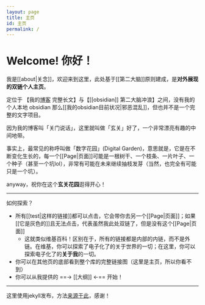 ```yaml
---
layout: page
title: 主页
id: 主页
permalink: /
---
```


# Welcome! 你好！

我是[[about|关念]]，欢迎来到这里，此处基于[[第二大脑]]原则建成，是**对外展现的双链个人主页**。

定位于 【我的[博客](https://shutgnblink.me/) 完整长文】与【[[obsidian]] 第二大脑冲浪】之间，没有我的个人本地 obsidian 那么[[我的obsidian目前状况|邪恶混乱]]，但也并不是一个完整的文字项目。

因为我的博客叫「关门说话」，这里就叫做「玄关」好了，一个非常漂亮有趣的中间地带。

事实上，最常见的称呼叫做「数字花园」(Digital Garden)，意思就是，它是在不断变化生长的，每一个[[Page|页面]]可能是一根树干、一个枝条、一片叶子、一个种子（甚至一个坑lol），非常有可能在未来继续抽枝发芽（当然，也完全有可能 只是一个坑）。

anyway，祝你在这个**玄关花园**逛得开心！

---

如何探索？
- 所有[[test|这样的链接]]都可以点击，它会带你去另一个[[Page|页面]]；如果[[它是灰色的]]且无法点击，代表虽然我此处双链了，但是没有这个[[Page|页面]]
	- 这就类似维基百科！区别在于，所有的链接都是内部的内链，而不是外链。在维基，你可以探索了电子化了的关于世界的一切；在这里，你可以探索电子化了的**关于我**的一切。
- 你可以在其他页的底部看到整个库的完整链接图（这里是主页，所以你看不到）
- 你可以从我提供的 ==→ [[大纲]] ←== 开始！

---
这里使用jekyll发布，方法[来源于此](https://github.com/maximevaillancourt/digital-garden-jekyll-template)，感谢！